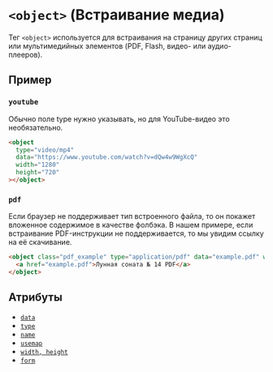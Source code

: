 # `<object>` (Встраивание медиа)

Тег `<object>` используется для встраивания на страницу других страниц или мультимедийных элементов (PDF, Flash, видео- или аудио-плееров).

## Пример

### `youtube`

Обычно поле type нужно указывать, но для YouTube-видео это необязательно.

```html
<object
  type="video/mp4"
  data="https://www.youtube.com/watch?v=dQw4w9WgXcQ"
  width="1280"
  height="720"
></object>
```

### `pdf`

Если браузер не поддерживает тип встроенного файла, то он покажет вложенное содержимое в качестве фолбэка. В нашем примере, если встраивание PDF-инструкции не поддерживается, то мы увидим ссылку на её скачивание.

```html
<object class="pdf_example" type="application/pdf" data="example.pdf" width="600" height="700">
  <a href="example.pdf">Лунная соната № 14 PDF</a>
</object>
```

## Атрибуты

- [`data`](<../ATTRIBUTES/data (ССЫЛКА НА URL MEDIA).md>)
- [`type`](<../ATTRIBUTES/type (ТИП MIME).md>)
- [`name`](<../ATTRIBUTES/name (ИМЯ).md>)
- [`usemap`](<../ATTRIBUTES/usemap (ID КАРТЫ).md>)
- [`width, height`](<../ATTRIBUTES/width, height (ШИРИНА, ВЫСОТА).md>)
- [`form`](<../ATTRIBUTES FORM/form (СВЯЗЬ С ФОРМОЙ).md>)
